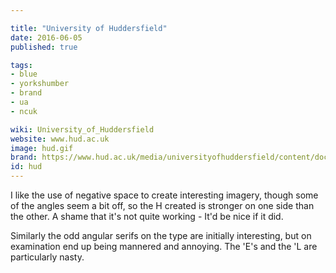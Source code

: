 ```yaml
---

title: "University of Huddersfield"
date: 2016-06-05
published: true

tags:
- blue
- yorkshumber
- brand
- ua
- ncuk

wiki: University_of_Huddersfield
website: www.hud.ac.uk
image: hud.gif
brand: https://www.hud.ac.uk/media/universityofhuddersfield/content/documents/BM%20Brand%20Guidelines-1.pdf
id: hud
---
```


I like the use of negative space to create interesting imagery, though some of the angles seem a bit off, so the H created is stronger on one side than the other. A shame that it's not quite working - It'd be nice if it did.

Similarly the odd angular serifs on the type are initially interesting, but on examination end up being mannered and annoying. The 'E's and the 'L are particularly nasty.
